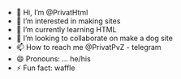- 👋 Hi, I’m @PrivatHtml
- 👀 I’m interested in making sites
- 🌱 I’m currently learning HTML
- 💞️ I’m looking to collaborate on make a dog site
- 📫 How to reach me @PrivatPvZ - telegram
- 😄 Pronouns: ... he/his
- ⚡ Fun fact: waffle

<!---
PrivatHtml/PrivatHtml is a ✨ special ✨ repository because its `README.md` (this file) appears on your GitHub profile.
You can click the Preview link to take a look at your changes.
--->
